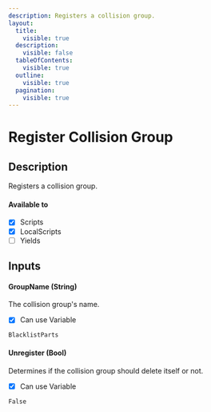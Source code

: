 ```yaml
---
description: Registers a collision group.
layout:
  title:
    visible: true
  description:
    visible: false
  tableOfContents:
    visible: true
  outline:
    visible: true
  pagination:
    visible: true
---
```


# Register Collision Group

## Description

Registers a collision group.

#### Available to

* [x] Scripts
* [x] LocalScripts
* [ ] Yields

## Inputs

#### GroupName (String)

The collision group's name.

* [x] Can use Variable

```
BlacklistParts
```

#### Unregister (Bool)

Determines if the collision group should delete itself or not.

* [x] Can use Variable

```
False
```
